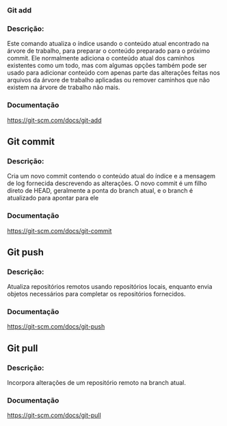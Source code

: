 ### Git add
### Descrição:
Este comando atualiza o índice usando o conteúdo atual encontrado na árvore de trabalho, para preparar o conteúdo preparado para o próximo commit. Ele normalmente adiciona o conteúdo atual dos caminhos existentes como um todo, mas com algumas opções também pode ser usado para adicionar conteúdo com apenas parte das alterações feitas nos arquivos da árvore de trabalho aplicadas ou remover caminhos que não existem na árvore de trabalho não mais.

### Documentação
https://git-scm.com/docs/git-add

## Git commit
### Descrição:
Cria um novo commit contendo o conteúdo atual do índice e a mensagem de log fornecida descrevendo as alterações. O novo commit é um filho direto de HEAD, geralmente a ponta do branch atual, e o branch é atualizado para apontar para ele
### Documentação
https://git-scm.com/docs/git-commit

## Git push
### Descrição:
Atualiza repositórios remotos usando repositórios locais, enquanto envia objetos necessários para completar os repositórios fornecidos.

### Documentação
https://git-scm.com/docs/git-push

## Git pull
### Descrição:
Incorpora alterações de um repositório remoto na branch atual.

### Documentação
https://git-scm.com/docs/git-pull


